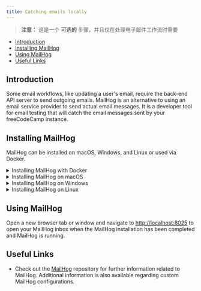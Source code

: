 ```yaml
---
title: Catching emails locally
---
```


> **注意：** 这是一个 **可选的** 步骤，并且仅在处理电子邮件工作流时需要

- [Introduction](#introduction)
- [Installing MailHog](#installing-mailhog)
- [Using MailHog](#using-mailhog)
- [Useful Links](#useful-links)

## Introduction

Some email workflows, like updating a user's email, require the back-end API server to send outgoing emails. MailHog is an alternative to using an email service provider to send actual email messages. It is a developer tool for email testing that will catch the email messages sent by your freeCodeCamp instance.

## Installing MailHog

MailHog can be installed on macOS, Windows, and Linux or used via Docker.

<details><summary>Installing MailHog with Docker</summary>

If you have Docker installed then you can use

```bash
docker run -d --name mailhog --network host --rm mailhog/mailhog
```

to start MailHog in the background and

```bash
docker stop mailhog
```

to stop it.

When the installation completes, you can start [using MailHog](#using-mailhog).

</details>

<details><summary>Installing MailHog on macOS</summary>

使用 [Homebrew](https://brew.sh/) 在 macOS 上安装 MailHog：

```bash
brew install mailhog
brew services start mailhog
```

The above commands will start a MailHog service in the background.

安装完成后，你可以开始[使用 MailHog](#using-mailhog)。

</details>

<details><summary>Installing MailHog on Windows</summary>

Download the latest version of MailHog from [MailHog's official repository](https://github.com/mailhog/MailHog/releases). Locate and click on the link for your Windows version (32 or 64 bit) and a `.exe` file will be downloaded to your computer.

下载完成后，单击以打开文件。 可能会出现 Windows 防火墙通知，为 MailHog 请求访问权限。 一旦授予防火墙访问权限，将打开一个标准的 Windows 命令行提示符，MailHog 将在其中运行。

通过关闭命令提示符窗口来关闭 MailHog。 To start MailHog again, click on the MailHog executable (`.exe`) file that was downloaded initially - it is not necessary to download a new MailHog installation file.

开始[使用 MailHog](#using-mailhog)。

</details>

<details><summary>Installing MailHog on Linux</summary>

首先，安装 [Go](https://golang.org)。

在基于 Debian 的系统（如 Ubuntu 和 Linux Mint）上，运行以下命令安装 GO。

```bash
sudo apt-get install golang
```

在基于 RPM 的系统（如 CentOS、Fedora、Red Hat Linux 等）上，运行以下命令安装 GO。

```bash
sudo dnf install golang
```

或者，运行以下命令来安装 GO。

```bash
sudo yum install golang
```

现在使用以下命令设置 Go 的路径。

```bash
echo "export GOPATH=$HOME/go" >> ~/.profile
echo 'export PATH=$PATH:/usr/local/go/bin:$GOPATH/bin' >> ~/.profile
source ~/.profile
```

最后，输入以下命令来安装和运行 MailHog。

```bash
go get github.com/mailhog/MailHog
sudo cp /home/$(whoami)/go/bin/MailHog /usr/local/bin/mailhog
mailhog
```

开始[使用 MailHog](#using-mailhog)。

</details>

## Using MailHog

Open a new browser tab or window and navigate to [http://localhost:8025](http://localhost:8025) to open your MailHog inbox when the MailHog installation has been completed and MailHog is running.

## Useful Links

- Check out the [MailHog](https://github.com/mailhog/MailHog) repository for further information related to MailHog. Additional information is also available regarding custom MailHog configurations.
